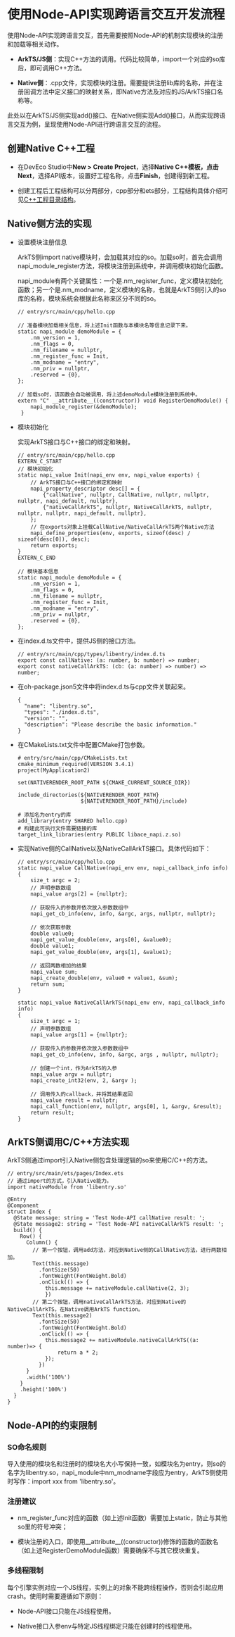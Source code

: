 # 使用Node-API实现跨语言交互开发流程


使用Node-API实现跨语言交互，首先需要按照Node-API的机制实现模块的注册和加载等相关动作。


- **ArkTS/JS侧**：实现C++方法的调用。代码比较简单，import一个对应的so库后，即可调用C++方法。

- **Native侧**：.cpp文件，实现模块的注册。需要提供注册lib库的名称，并在注册回调方法中定义接口的映射关系，即Native方法及对应的JS/ArkTS接口名称等。


此处以在ArkTS/JS侧实现add()接口、在Native侧实现Add()接口，从而实现跨语言交互为例，呈现使用Node-API进行跨语言交互的流程。


## 创建Native C++工程

- 在DevEco Studio中**New &gt; Create Project**，选择**Native C++**模板，点击**Next**，选择API版本，设置好工程名称，点击**Finish**，创建得到新工程。

- 创建工程后工程结构可以分两部分，cpp部分和ets部分，工程结构具体介绍可见<!--RP1-->[C++工程目录结构](https://developer.huawei.com/consumer/cn/doc/harmonyos-guides-V5/ide-project-structure-V5)<!--RP1End-->。


## Native侧方法的实现

- 设置模块注册信息

  ArkTS侧import native模块时，会加载其对应的so。加载so时，首先会调用napi_module_register方法，将模块注册到系统中，并调用模块初始化函数。

  napi_module有两个关键属性：一个是.nm_register_func，定义模块初始化函数；另一个是.nm_modname，定义模块的名称，也就是ArkTS侧引入的so库的名称，模块系统会根据此名称来区分不同的so。

  ```
  // entry/src/main/cpp/hello.cpp
  
  // 准备模块加载相关信息，将上述Init函数与本模块名等信息记录下来。
  static napi_module demoModule = {
      .nm_version = 1,
      .nm_flags = 0,
      .nm_filename = nullptr,
      .nm_register_func = Init,
      .nm_modname = "entry",
      .nm_priv = nullptr,
      .reserved = {0},
  };
  
  // 加载so时，该函数会自动被调用，将上述demoModule模块注册到系统中。
  extern "C" __attribute__((constructor)) void RegisterDemoModule() { 
      napi_module_register(&demoModule);
   }
  ```

- 模块初始化

  实现ArkTS接口与C++接口的绑定和映射。

  ```
  // entry/src/main/cpp/hello.cpp
  EXTERN_C_START
  // 模块初始化
  static napi_value Init(napi_env env, napi_value exports) {
      // ArkTS接口与C++接口的绑定和映射
      napi_property_descriptor desc[] = {
          {"callNative", nullptr, CallNative, nullptr, nullptr, nullptr, napi_default, nullptr},
          {"nativeCallArkTS", nullptr, NativeCallArkTS, nullptr, nullptr, nullptr, napi_default, nullptr},
      };
      // 在exports对象上挂载CallNative/NativeCallArkTS两个Native方法
      napi_define_properties(env, exports, sizeof(desc) / sizeof(desc[0]), desc);
      return exports;
  }
  EXTERN_C_END
  
  // 模块基本信息
  static napi_module demoModule = {
      .nm_version = 1,
      .nm_flags = 0,
      .nm_filename = nullptr,
      .nm_register_func = Init,
      .nm_modname = "entry",
      .nm_priv = nullptr,
      .reserved = {0},
  };
  ```

- 在index.d.ts文件中，提供JS侧的接口方法。

  ```
  // entry/src/main/cpp/types/libentry/index.d.ts
  export const callNative: (a: number, b: number) => number;
  export const nativeCallArkTS: (cb: (a: number) => number) => number;
  ```

- 在oh-package.json5文件中将index.d.ts与cpp文件关联起来。

  ```
  {
    "name": "libentry.so",
    "types": "./index.d.ts",
    "version": "",
    "description": "Please describe the basic information."
  }
  ```

- 在CMakeLists.txt文件中配置CMake打包参数。

  ```
  # entry/src/main/cpp/CMakeLists.txt
  cmake_minimum_required(VERSION 3.4.1)
  project(MyApplication2)
  
  set(NATIVERENDER_ROOT_PATH ${CMAKE_CURRENT_SOURCE_DIR})
  
  include_directories(${NATIVERENDER_ROOT_PATH}
                      ${NATIVERENDER_ROOT_PATH}/include)
  
  # 添加名为entry的库
  add_library(entry SHARED hello.cpp)
  # 构建此可执行文件需要链接的库
  target_link_libraries(entry PUBLIC libace_napi.z.so)
  ```

- 实现Native侧的CallNative以及NativeCallArkTS接口。具体代码如下：

  ```
  // entry/src/main/cpp/hello.cpp
  static napi_value CallNative(napi_env env, napi_callback_info info)
  {
      size_t argc = 2;
      // 声明参数数组
      napi_value args[2] = {nullptr};
  
      // 获取传入的参数并依次放入参数数组中
      napi_get_cb_info(env, info, &argc, args, nullptr, nullptr);
  
      // 依次获取参数
      double value0;
      napi_get_value_double(env, args[0], &value0);
      double value1;
      napi_get_value_double(env, args[1], &value1);
  
      // 返回两数相加的结果
      napi_value sum;
      napi_create_double(env, value0 + value1, &sum);
      return sum;
  }
  
  static napi_value NativeCallArkTS(napi_env env, napi_callback_info info)
  {    
      size_t argc = 1;
      // 声明参数数组
      napi_value args[1] = {nullptr};
  
      // 获取传入的参数并依次放入参数数组中
      napi_get_cb_info(env, info, &argc, args , nullptr, nullptr);
  
      // 创建一个int，作为ArkTS的入参
      napi_value argv = nullptr;    
      napi_create_int32(env, 2, &argv );
  
      // 调用传入的callback，并将其结果返回
      napi_value result = nullptr;
      napi_call_function(env, nullptr, args[0], 1, &argv, &result);
      return result;
  }
  ```


## ArkTS侧调用C/C++方法实现

ArkTS侧通过import引入Native侧包含处理逻辑的so来使用C/C++的方法。

```
// entry/src/main/ets/pages/Index.ets
// 通过import的方式，引入Native能力。
import nativeModule from 'libentry.so'

@Entry
@Component
struct Index {
  @State message: string = 'Test Node-API callNative result: ';
  @State message2: string = 'Test Node-API nativeCallArkTS result: ';
  build() {
    Row() {
      Column() {
        // 第一个按钮，调用add方法，对应到Native侧的CallNative方法，进行两数相加。
        Text(this.message)
          .fontSize(50)
          .fontWeight(FontWeight.Bold)
          .onClick(() => {
            this.message += nativeModule.callNative(2, 3);
            })
        // 第二个按钮，调用nativeCallArkTS方法，对应到Native的NativeCallArkTS，在Native调用ArkTS function。
        Text(this.message2)
          .fontSize(50)
          .fontWeight(FontWeight.Bold)
          .onClick(() => {
            this.message2 += nativeModule.nativeCallArkTS((a: number)=> {
                return a * 2;
            });
          })
      }
      .width('100%')
    }
    .height('100%')
  }
}
```


## Node-API的约束限制


### SO命名规则

导入使用的模块名和注册时的模块名大小写保持一致，如模块名为entry，则so的名字为libentry.so，napi_module中nm_modname字段应为entry，ArkTS侧使用时写作：import xxx from 'libentry.so'。


### 注册建议

- nm_register_func对应的函数（如上述Init函数）需要加上static，防止与其他so里的符号冲突；

- 模块注册的入口，即使用__attribute__((constructor))修饰的函数的函数名（如上述RegisterDemoModule函数）需要确保不与其它模块重复。


### 多线程限制

每个引擎实例对应一个JS线程，实例上的对象不能跨线程操作，否则会引起应用crash。使用时需要遵循如下原则：

- Node-API接口只能在JS线程使用。

- Native接口入参env与特定JS线程绑定只能在创建时的线程使用。

